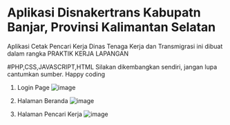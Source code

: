 # Aplikasi Disnakertrans Kabupatn Banjar, Provinsi Kalimantan Selatan
Aplikasi Cetak Pencari Kerja Dinas Tenaga Kerja dan Transmigrasi ini dibuat dalam rangka PRAKTIK KERJA LAPANGAN

#PHP,CSS,JAVASCRIPT,HTML
Silakan dikembangkan sendiri, jangan lupa cantumkan sumber.
Happy coding

1. Login Page
![image](https://user-images.githubusercontent.com/32360091/170678574-6e08f255-6c2d-4171-bfd2-287c14e751df.png)

2. Halaman Beranda
![image](https://user-images.githubusercontent.com/32360091/170678874-66d15ab3-ecd2-4ede-baf1-f2593084ca39.png)

3. Halaman Pencari Kerja
![image](https://user-images.githubusercontent.com/32360091/170679138-de339096-1bb6-4a56-ad29-8f632e3f8d97.png)


